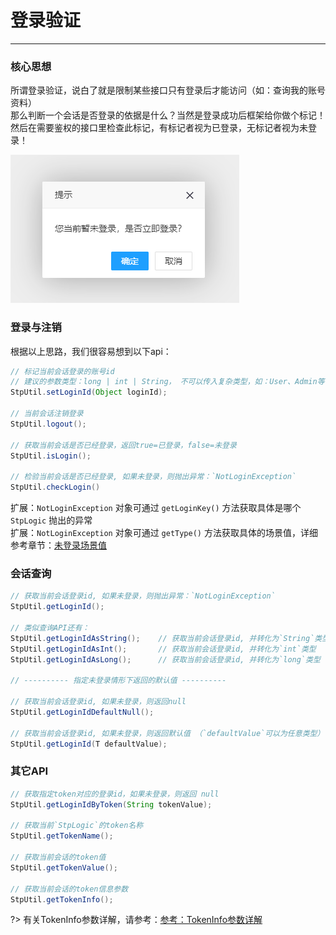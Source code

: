 # 登录验证
--- 


### 核心思想

所谓登录验证，说白了就是限制某些接口只有登录后才能访问（如：查询我的账号资料） <br>
那么判断一个会话是否登录的依据是什么？当然是登录成功后框架给你做个标记！然后在需要鉴权的接口里检查此标记，有标记者视为已登录，无标记者视为未登录！

![暂未登录](../static/not-login.png)


### 登录与注销
根据以上思路，我们很容易想到以下api：

``` java
// 标记当前会话登录的账号id 
// 建议的参数类型：long | int | String， 不可以传入复杂类型，如：User、Admin等等
StpUtil.setLoginId(Object loginId);	

// 当前会话注销登录
StpUtil.logout();

// 获取当前会话是否已经登录，返回true=已登录，false=未登录
StpUtil.isLogin();

// 检验当前会话是否已经登录, 如果未登录，则抛出异常：`NotLoginException`
StpUtil.checkLogin()
```

扩展：`NotLoginException` 对象可通过 `getLoginKey()` 方法获取具体是哪个 `StpLogic` 抛出的异常 <br>
扩展：`NotLoginException` 对象可通过 `getType()` 方法获取具体的场景值，详细参考章节：[未登录场景值](/fun/not-login-scene)


### 会话查询
``` java
// 获取当前会话登录id, 如果未登录，则抛出异常：`NotLoginException`
StpUtil.getLoginId();

// 类似查询API还有：
StpUtil.getLoginIdAsString();    // 获取当前会话登录id, 并转化为`String`类型
StpUtil.getLoginIdAsInt();       // 获取当前会话登录id, 并转化为`int`类型
StpUtil.getLoginIdAsLong();      // 获取当前会话登录id, 并转化为`long`类型

// ---------- 指定未登录情形下返回的默认值 ----------

// 获取当前会话登录id, 如果未登录，则返回null 
StpUtil.getLoginIdDefaultNull();

// 获取当前会话登录id, 如果未登录，则返回默认值 （`defaultValue`可以为任意类型）
StpUtil.getLoginId(T defaultValue);
```


### 其它API
``` java
// 获取指定token对应的登录id，如果未登录，则返回 null
StpUtil.getLoginIdByToken(String tokenValue);

// 获取当前`StpLogic`的token名称
StpUtil.getTokenName();

// 获取当前会话的token值
StpUtil.getTokenValue();

// 获取当前会话的token信息参数
StpUtil.getTokenInfo();
```

?> 有关TokenInfo参数详解，请参考：[参考：TokenInfo参数详解](/fun/token-info)	


